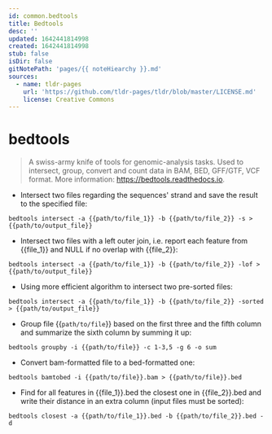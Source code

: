 ```yaml
---
id: common.bedtools
title: Bedtools
desc: ''
updated: 1642441814998
created: 1642441814998
stub: false
isDir: false
gitNotePath: 'pages/{{ noteHiearchy }}.md'
sources:
  - name: tldr-pages
    url: 'https://github.com/tldr-pages/tldr/blob/master/LICENSE.md'
    license: Creative Commons
---
```

# bedtools

> A swiss-army knife of tools for genomic-analysis tasks.
> Used to intersect, group, convert and count data in BAM, BED, GFF/GTF, VCF format.
> More information: <https://bedtools.readthedocs.io>.

- Intersect two files regarding the sequences' strand and save the result to the specified file:

`bedtools intersect -a {{path/to/file_1}} -b {{path/to/file_2}} -s > {{path/to/output_file}}`

- Intersect two files with a left outer join, i.e. report each feature from {{file_1}} and NULL if no overlap with {{file_2}}:

`bedtools intersect -a {{path/to/file_1}} -b {{path/to/file_2}} -lof > {{path/to/output_file}}`

- Using more efficient algorithm to intersect two pre-sorted files:

`bedtools intersect -a {{path/to/file_1}} -b {{path/to/file_2}} -sorted > {{path/to/output_file}}`

- Group file {{`path/to/file`}} based on the first three and the fifth column and summarize the sixth column by summing it up:

`bedtools groupby -i {{path/to/file}} -c 1-3,5 -g 6 -o sum`

- Convert bam-formatted file to a bed-formatted one:

`bedtools bamtobed -i {{path/to/file}}.bam > {{path/to/file}}.bed`

- Find for all features in {{file_1}}.bed the closest one in {{file_2}}.bed and write their distance in an extra column (input files must be sorted):

`bedtools closest -a {{path/to/file_1}}.bed -b {{path/to/file_2}}.bed -d`

